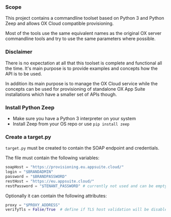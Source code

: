 ### Scope

This project contains a commandline toolset based on Python 3 and Python Zeep and allows OX Cloud compatible provisioning.

Most of the tools use the same equivalent names as the original OX server commandline tools and try to use the same parameters where possible.

### Disclaimer

There is no expectation at all that this toolset is complete and functional all the time. It's main purpose is to provide examples and concepts how the API is to be used.

In addition its main purpose is to manage the OX Cloud service while the concepts can be used for provisioning of standalone OX App Suite installations which have a smaller set of APIs though.


### Install Python Zeep

- Make sure you have a Python 3 interpreter on your system
- Install Zeep from your OS repo or use `pip install zeep`


### Create a target.py

`target.py` must be created to contain the SOAP endpoint and credentials.

The file must contain the following variables:

```python
soapHost = "https://provisioning.eu.appsuite.cloud/"
login = "$BRANDADMIN"
password = "$BRANDPASSWORD"
restHost = "https://eu.appsuite.cloud/"
restPassword = "$TENANT_PASSWORD" # currently not used and can be empty
```

Optionally it can contain the following attributes:

```python
proxy = "$PROXY_ADDRESS"
verifyTls = False/True  # define if TLS host validation will be disabled (per default ON)
```